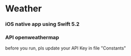 # Weather
### iOS native app using Swift 5.2
### API openweathermap
  
before you run, pls update your API Key in file "Constants"





